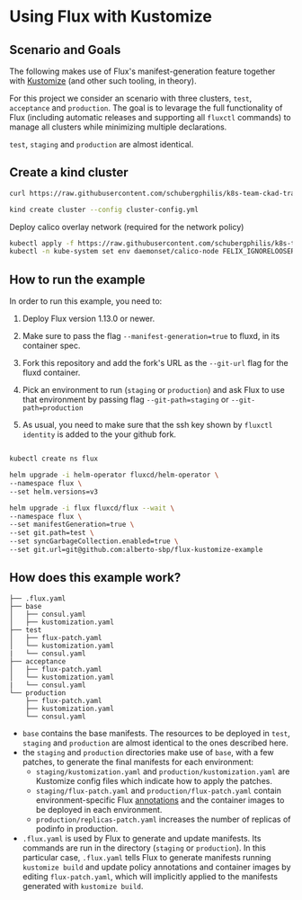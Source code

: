 # Using Flux with Kustomize


## Scenario and Goals

The following makes use of Flux's manifest-generation feature
together with [Kustomize](https://github.com/kubernetes-sigs/kustomize) (and other such tooling, in theory).

For this project we consider an scenario with three clusters, `test`, `acceptance` and
`production`. The goal is to levarage the full functionality of Flux (including
automatic releases and supporting all `fluxctl` commands) to manage all
clusters while minimizing multiple declarations.

`test`, `staging` and `production` are almost identical.

## Create a kind cluster

```bash
curl https://raw.githubusercontent.com/schubergphilis/k8s-team-ckad-training/master/cluster-config.yml --silent --output cluster-config.yml

kind create cluster --config cluster-config.yml
```

Deploy calico overlay network (required for the network policy)

```bash
kubectl apply -f https://raw.githubusercontent.com/schubergphilis/k8s-team-ckad-training/master/calico.yml
kubectl -n kube-system set env daemonset/calico-node FELIX_IGNORELOOSERPF=true
```

## How to run the example

In order to run this example, you need to:

1. Deploy Flux version 1.13.0 or newer.

2. Make sure to pass the flag `--manifest-generation=true` to fluxd, in its container spec.

3. Fork this repository and add the fork's URL as the `--git-url` flag for the fluxd container.

4. Pick an environment to run (`staging` or `production`) and ask Flux to use
that environment by passing flag `--git-path=staging` or `--git-path=production`

5. As usual, you need to make sure that the ssh key shown by `fluxctl identity`
is added to the your github fork.

```bash

kubectl create ns flux

helm upgrade -i helm-operator fluxcd/helm-operator \
--namespace flux \
--set helm.versions=v3

helm upgrade -i flux fluxcd/flux --wait \
--namespace flux \
--set manifestGeneration=true \
--set git.path=test \
--set syncGarbageCollection.enabled=true \
--set git.url=git@github.com:alberto-sbp/flux-kustomize-example

```

## How does this example work?

```
├── .flux.yaml
├── base
│   ├── consul.yaml
│   ├── kustomization.yaml
├── test
│   ├── flux-patch.yaml
│   └── kustomization.yaml
|   └── consul.yaml
├── acceptance
│   ├── flux-patch.yaml
│   └── kustomization.yaml
|   └── consul.yaml
└── production
    ├── flux-patch.yaml
    ├── kustomization.yaml
    └── consul.yaml
```

* `base` contains the base manifests. The resources to be deployed in `test`,
  `staging` and `production` are almost identical to the ones described here.
* the `staging` and `production` directories make use of `base`, with a few patches, 
  to generate the final manifests for each environment:
    * `staging/kustomization.yaml` and `production/kustomization.yaml`
       are Kustomize config files which indicate how to apply the patches.
    * `staging/flux-patch.yaml` and `production/flux-patch.yaml` contain
       environment-specific Flux [annotations](https://docs.fluxcd.io/en/latest/tutorials/driving-flux/)
       and the container images to be deployed in each environment.
    * `production/replicas-patch.yaml` increases the number of replicas of podinfo in production.
* `.flux.yaml` is used by Flux to generate and update manifests. 
  Its commands are run in the directory (`staging` or `production`). 
  In this particular case, `.flux.yaml` tells Flux to generate manifests running 
  `kustomize build` and update policy annotations and container images by editing 
  `flux-patch.yaml`, which will implicitly applied to the manifests generated with
  `kustomize build`.

